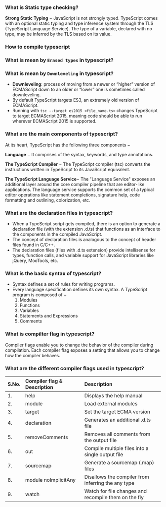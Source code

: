 



### What is Static type checking?

**Strong Static Typing** − JavaScript is not strongly typed. TypeScript comes with an optional static typing and type inference system through the TLS (TypeScript Language Service). The type of a variable, declared with no type, may be inferred by the TLS based on its value.

### How to compile typescript

### What is mean by `Erased types` in typescript?

### What is mean by `Downleveling` in typescript?

- **Downleveling**:  process of moving from a newer or “higher” version of ECMAScript down to an older or “lower” one is sometimes called downleveling.
- By default TypeScript targets ES3, an extremely old version of ECMAScript. 
- Running with `tsc --target es2015 <file_name.ts>` changes TypeScript to target ECMAScript 2015, meaning code should be able to run wherever ECMAScript 2015 is supported.

### What are the main components of typescript?

At its heart, TypeScript has the following three components −

**Language** − It comprises of the syntax, keywords, and type annotations.

**The TypeScript Compiler** − The TypeScript compiler (tsc) converts the instructions written in TypeScript to its JavaScript equivalent.

**The TypeScript Language Service**− The "Language Service" exposes an additional layer around the core compiler pipeline that are editor-like applications. The language service supports the common set of a typical editor operations like statement completions, signature help, code formatting and outlining, colorization, etc.

### What are the declaration files in typescript?

- When a TypeScript script gets compiled, there is an option to generate a declaration file (with the extension .d.ts) that functions as an interface to the components in the compiled JavaScript. 
- The concept of declaration files is analogous to the concept of header files found in C/C++. 
- The declaration files (files with .d.ts extension) provide intellisense for types, function calls, and variable support for JavaScript libraries like jQuery, MooTools, etc.

### What is the basic syntax of typescript?

- Syntax defines a set of rules for writing programs. 
- Every language specification defines its own syntax. A TypeScript program is composed of −
    1) Modules
    2) Functions
    3) Variables
    4) Statements and Expressions
    5) Comments


### What is compilter flag in typescript?

Compiler flags enable you to change the behavior of the compiler during compilation. Each compiler flag exposes a setting that allows you to change how the compiler behaves.

### What are the different compiler flags used in typescript?

| S.No. | Compiler flag & Description | Description                                                    |
| :---- | :-------------------------- | :------------------------------------------------------------- |
| 1.    | help                        | Displays the help manual                                       |
| 2.    | module                      | Load external modules                                          |
| 3.    | target                      | Set the target ECMA version                                    |
| 4.    | declaration                 | Generates an additional .d.ts file                             |
| 5.    | removeComments              | Removes all comments from the output file                      |
| 6.    | out                         | Compile multiple files into a single output file               |
| 7.    | sourcemap                   | Generate a sourcemap (.map) files                              |
| 8.    | module noImplicitAny        | Disallows the compiler from inferring the any type             |
| 9.    | watch                       | Watch for file changes and recompile them on the fly |

